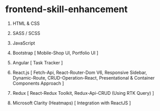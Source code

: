 # frontend-skill-enhancement

1. HTML & CSS

2. SASS / SCSS

3. JavaScript

4. Bootstrap [ Mobile-Shop UI, Portfolio UI ]

5. Angular [ Task Tracker ]

6. React.js [ Fetch-Api, React-Router-Dom V6, Responsive Sidebar, Dynamic-Route, CRUD-Operation-React, Presentational & Container Components Approach ]

7. Redux [ React-Redux Toolkit, Redux-Api-CRUD (Using RTK Query) ]

8. Microsoft Clarity (Heatmaps) [ Integration with ReactJS ]
